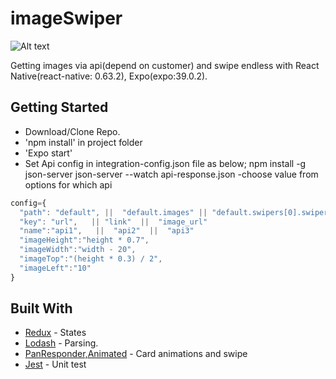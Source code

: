 # imageSwiper

![Alt text](https://i.ibb.co/gZLKTDG/Simulator-Screen-Shot-i-Phone-11-2020-11-29-at-13-18-45.png)

Getting images via api(depend on customer) and swipe endless with React Native(react-native: 0.63.2), Expo(expo:39.0.2).

## Getting Started

* Download/Clone Repo.
* 'npm install' in project folder
* 'Expo start'  
* Set Api config in integration-config.json file as below;
npm install -g json-server json-server --watch api-response.json
-choose value from options for which api
```javascript
config={
  "path": "default", ||  "default.images" || "default.swipers[0].swiper.image_set"
  "key": "url",   || "link"  ||  "image_url"
  "name":"api1",   ||  "api2"  ||  "api3"
  "imageHeight":"height * 0.7",
  "imageWidth":"width - 20",
  "imageTop":"(height * 0.3) / 2",
  "imageLeft":"10"
}
```

## Built With

* [Redux](https://reactnavigation.org/) - States
* [Lodash](https://lodash.com/) - Parsing.
* [PanResponder,Animated](react-native) - Card animations and swipe
* [Jest](https://jestjs.io/) - Unit test

